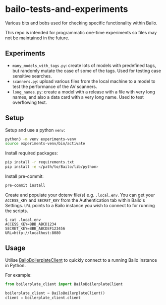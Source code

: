 # bailo-tests-and-experiments

Various bits and bobs used for checking specific functionality within Bailo.

This repo is intended for programmatic one-time experiments so files may not be maintained in the future.

## Experiments

- `many_models_with_tags.py`: create lots of models with predefined tags, but randomly mutate the case of some of the tags. Used for testing case sensitive searches.
- `scanners.py`: upload various files from the local machine to a model to test the performance of the AV scanners.
- `long_names.py`: create a model with a release with a file with very long names, and also a data card with a very long name. Used to test overflowing text.

## Setup

Setup and use a python `venv`:

```bash
python3 -m venv experiments-venv
source experiments-venv/bin/activate
```

Install required packages:

```bash
pip install -r requirements.txt
pip install -e </path/to/Bailo/lib/python>
```

Install pre-commit:

```bash
pre-commit install
```

Create and populate your dotenv file(s) e.g. `.local.env`. You can get your `ACCESS_KEY` and `SECRET_KEY` from the Authentication tab within Bailo's Settings.
`URL` points to a Bailo instance you wish to connect to for running the scripts.

```console
$ cat .local.env
ACCESS_KEY=BBB_ABCD1234
SECRET_KEY=BBB_ABCDEF123456
URL=http://localhost:8080
```

## Usage

Utilise [BailoBoilerplateClient](./boilerplate_client.py) to quickly connect to a running Bailo instance in Python.

For example:

```python
from boilerplate_client import BailoBoilerplateClient

boilerplate_client = BailoBoilerplateClient()
client = boilerplate_client.client
```
